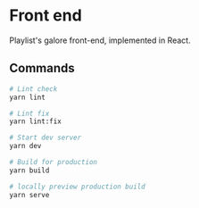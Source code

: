 # Front end

Playlist's galore front-end, implemented in React.

## Commands

```sh
# Lint check
yarn lint

# Lint fix
yarn lint:fix

# Start dev server
yarn dev

# Build for production
yarn build

# locally preview production build
yarn serve
```
